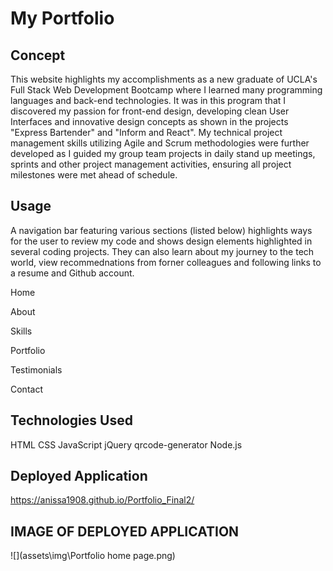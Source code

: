 # My Portfolio

## Concept
This website highlights my accomplishments as a new graduate of UCLA's Full Stack Web Development Bootcamp where I learned many programming languages and back-end technologies. It was in this program that I discovered my passion for front-end design, developing clean User Interfaces and innovative design concepts as shown in the projects "Express Bartender" and "Inform and React". My technical project management skills utilizing Agile and Scrum methodologies were further developed as I guided my group team projects in daily stand up meetings, sprints and other project management activities, ensuring all project milestones were met ahead of schedule.

## Usage

A navigation bar featuring various sections (listed below) highlights ways for the user to review my code and shows design elements highlighted in several coding projects. They can also learn about my journey to the tech world, view recommednations from forner colleagues and following links to a resume and Github account. 
 

Home

About

Skills

Portfolio

Testimonials

Contact


## Technologies Used

HTML
CSS
JavaScript
jQuery
qrcode-generator
Node.js



## Deployed Application

https://anissa1908.github.io/Portfolio_Final2/


## IMAGE OF DEPLOYED APPLICATION
![](assets\img\Portfolio home page.png)





